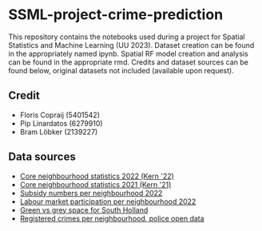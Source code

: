 # SSML-project-crime-prediction

This repository contains the notebooks used during a project for Spatial Statistics and Machine Learning (UU 2023). Dataset creation can be found in the appropriately named ipynb. Spatial RF model creation and analysis can be found in the appropriate rmd. Credits and dataset sources can be found below, original datasets not included (available upon request).

## Credit
- Floris Copraij (5401542)
- Pip Linardatos (6279910)
- Bram Löbker (2139227)

## Data sources
- [Core neighbourhood statistics 2022 (Kern '22)](https://www.cbs.nl/nl-nl/maatwerk/2024/11/kerncijfers-wijken-en-buurten-2022)
- [Core neighbourhood statistics 2021 (Kern '21)](https://www.cbs.nl/nl-nl/maatwerk/2024/11/kerncijfers-wijken-en-buurten-2021)
- [Subsidy numbers per neighbourhood 2022](https://opendata.cbs.nl/statline/#/CBS/nl/dataset/85317NED/table?ts=1712047778405)
- [Labour market participation per neighbourhood 2022](https://opendata.cbs.nl/statline/#/CBS/nl/dataset/85814NED/table?ts=1712068440347)
- [Green vs grey space for South Holland](https://opendata.zuid-holland.nl/geonetwork/srv/dut/catalog.search#/metadata/6b6dbbf9-3cbf-42da-bae3-648c4f0a908e)
- [Registered crimes per neighbourhood, police open data](https://data.politie.nl/portal.html?_la=nl&_catalog=Politie&tableId=47022NED&_theme=113)
